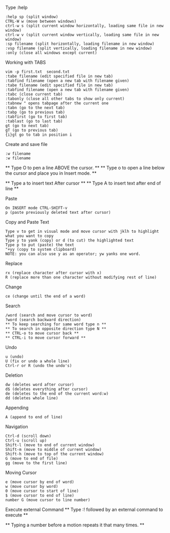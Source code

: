 Type :help
```console
:help sp (split window)
CTRL-W w (move between windows)
ctrl-w s (split current window horizontally, loading same file in new window)
ctrl-w v (split current window vertically, loading same file in new window)
:sp filename (split horizontally, loading filename in new window)
:vsp filename (split vertically, loading filename in new window)
:only (close all windows except current)
 ```

 Working with TABS
 ```console
vim -p first.txt  second.txt
:tabe filename (edit specified file in new tab)
:tabfind filename (open a new tab with filename given)
:tabe filename (edit specified file in new tab)
:tabfind filename (open a new tab with filename given)
:tabc (close current tab)
:tabonly (close all other tabs to show only current)
:tabnew	" opens tabpage after the current one
:tabn (go to the next tab)
:tabp (go to previous tab)
:tabfirst (go to first tab)
:tablast (go to last tab)
gt (go to next tab)
gT (go to previous tab)
{i}gt go to tab in position i
```

Create and save file
```console
:w filename
:w filename
```

** Type O to pen a line ABOVE the cursor. **
** Type o to open a line below the cursor and place you in Insert mode. **

** Type a to insert text After cursor **
** Type A to insert text after end of line **

Paste
```console
On INSERT mode CTRL-SHIFT-v
p (paste previously deleted text after cursor)
```

Copy and Paste Text
```console
Type v to get in visual mode and move cursor with jklh to highlight what you want to copy
Type y to yank (copy) or d (to cut) the highlighted text
Type p to put (paste) the text
"+yy (copy to system clipboard)
NOTE: you can also use y as an operator; yw yanks one word.
```

Replace
```console
rx (replace character after cursor with x)
R (replace more than one character without modifying rest of line)
```

Change
```console
ce (change until the end of a word)
```

Search
```console
/word (search and move cursor to word)
?word (search backward direction)
** To keep searching for same word type n **
** To search in opposite direction type N **
** CTRL-o to move cursor back **
** CTRL-i to move cursor forward **
```

Undo
```console
u (undo)
U (fix or undo a whole line)
Ctrl-r or R (undo the undo's)
```

Deletion
```console
dw (deletes word after cursor)
d$ (deletes everything after cursor)
de (deletes to the end of the current word:w)
dd (deletes whole line)
```

Appending
```console
A (append to end of line)
```

Navigation
```console
Ctrl-d (scroll down)
Ctrl-u (scroll up)
Shift-l (move to end of current window)
Shift-m (move to middle of current window)
Shift-h (move to top of the current window)
G (move to end of file)
gg (move to the first line)
```

Moving Cursor
```console
e (move cursor by end of word)
w (move cursor by word)
0 (move cursor to start of line)
$ (move cursor to end of line)
number G (move cursor to line number)
```

Execute external Command
** Type :! followed by an external command to execute **


** Typing a number before a motion repeats it that many times. **
